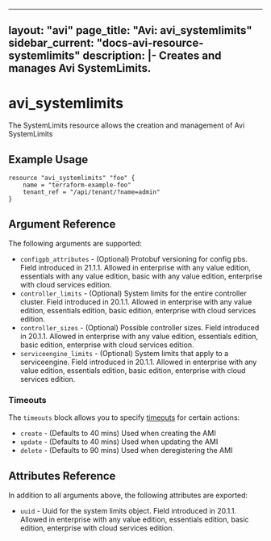 <!--
    Copyright 2021 VMware, Inc.
    SPDX-License-Identifier: Mozilla Public License 2.0
-->
---
layout: "avi"
page_title: "Avi: avi_systemlimits"
sidebar_current: "docs-avi-resource-systemlimits"
description: |-
  Creates and manages Avi SystemLimits.
---

# avi_systemlimits

The SystemLimits resource allows the creation and management of Avi SystemLimits

## Example Usage

```hcl
resource "avi_systemlimits" "foo" {
    name = "terraform-example-foo"
    tenant_ref = "/api/tenant/?name=admin"
}
```

## Argument Reference

The following arguments are supported:

* `configpb_attributes` - (Optional) Protobuf versioning for config pbs. Field introduced in 21.1.1. Allowed in enterprise with any value edition, essentials with any value edition, basic with any value edition, enterprise with cloud services edition.
* `controller_limits` - (Optional) System limits for the entire controller cluster. Field introduced in 20.1.1. Allowed in enterprise with any value edition, essentials edition, basic edition, enterprise with cloud services edition.
* `controller_sizes` - (Optional) Possible controller sizes. Field introduced in 20.1.1. Allowed in enterprise with any value edition, essentials edition, basic edition, enterprise with cloud services edition.
* `serviceengine_limits` - (Optional) System limits that apply to a serviceengine. Field introduced in 20.1.1. Allowed in enterprise with any value edition, essentials edition, basic edition, enterprise with cloud services edition.


### Timeouts

The `timeouts` block allows you to specify [timeouts](https://www.terraform.io/docs/configuration/resources.html#timeouts) for certain actions:

* `create` - (Defaults to 40 mins) Used when creating the AMI
* `update` - (Defaults to 40 mins) Used when updating the AMI
* `delete` - (Defaults to 90 mins) Used when deregistering the AMI

## Attributes Reference

In addition to all arguments above, the following attributes are exported:

* `uuid` -  Uuid for the system limits object. Field introduced in 20.1.1. Allowed in enterprise with any value edition, essentials edition, basic edition, enterprise with cloud services edition.

